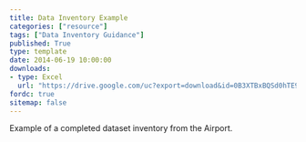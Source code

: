 ```yaml
---
title: Data Inventory Example
categories: ["resource"]
tags: ["Data Inventory Guidance"]
published: True
type: template
date: 2014-06-19 10:00:00
downloads:
- type: Excel
  url: "https://drive.google.com/uc?export=download&id=0B3XTBxBQSd0hTE9WSml4eEpIcW8"
fordc: true
sitemap: false
---
```

Example of a completed dataset inventory from the Airport.

